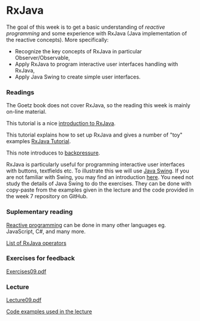 # RxJava

The goal of this week is to get a basic understanding of *reactive programming* and some experience with RxJava (Java implementation of the reactive concepts). More specifically:

- Recognize the key concepts of RxJava in particular Observer/Observable,
- Apply RxJava to program interactive user interfaces handling with RxJava,
- Apply Java Swing to create simple user interfaces.


### Readings
The Goetz book does not cover RxJava, so the reading  this week is mainly on-line material.

This tutorial is a nice [introduction to RxJava](https://www.baeldung.com/rx-java).

This tutorial explains how to set up RxJava and gives a number of "toy" examples
[RxJava Tutorial](https://www.tutorialspoint.com/rxjava/index.htm).

This note introduces to [backpressure](https://www.baeldung.com/rxjava-backpressure).

RxJava is particularly useful for programming interactive user interfaces with buttons, textfields etc. 
To illustrate this we will use 
[Java Swing](https://docs.oracle.com/javase/7/docs/api/javax/swing/package-summary.html).
If you are not familiar with Swing, you may find an introduction [here](https://www.javatpoint.com/java-swing).
You need not study the details of Java Swing to do the exercises. They can be done with copy-paste 
from the examples given in the lecture and the code provided in the week 7 repository on GitHub.

### Suplementary reading

[Reactive programming](http://reactivex.io/) can be done in many other languages eg. JavaScript, C#, and many more.

[List of RxJava operators](https://github.com/ReactiveX/RxJava/wiki/Alphabetical-List-of-Observable-Operators) 

### Exercises for feedback
[Exercises09.pdf](https://github.itu.dk/jst/PCPP2022-Public/blob/main/week09/exercises09.pdf)

### Lecture
[Lecture09.pdf](https://github.itu.dk/jst/PCPP2022-Public/blob/main/week09/lecture09.pdf)

[Code examples used in the lecture](https://github.itu.dk/jst/PCPP2022-Public/tree/main/week09/code-exercises) 

